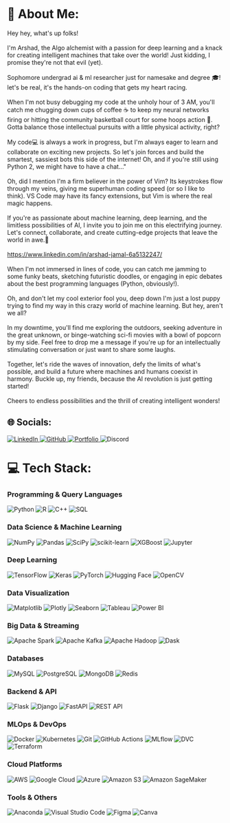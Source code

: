 # 💫 About Me:
Hey hey, what's up folks!<br><br>I'm Arshad, the Algo alchemist with a passion for deep learning and a knack for creating intelligent machines that take over the world! Just kidding, I promise they're not that evil (yet).<br><br>Sophomore undergrad ai & ml researcher just for namesake and degree 🎓! let's be real, it's the hands-on coding that gets my heart racing.<br><br>When I'm not busy debugging my code at the unholy hour of 3 AM, you'll catch me chugging down cups of coffee ☕ to keep my neural networks firing or hitting the community basketball court for some hoops action 🏀. Gotta balance those intellectual pursuits with a little physical activity, right?<br><br>My code💻 is always a work in progress, but I'm always eager to learn and collaborate on exciting new projects. So let's join forces and build the smartest, sassiest bots this side of the internet! Oh, and if you're still using Python 2, we might have to have a chat..."<br><br>Oh, did I mention I'm a firm believer in the power of Vim? Its keystrokes flow through my veins, giving me superhuman coding speed (or so I like to think). VS Code may have its fancy extensions, but Vim is where the real magic happens.<br><br>If you're as passionate about machine learning, deep learning, and the limitless possibilities of AI, I invite you to join me on this electrifying journey. Let's connect, collaborate, and create cutting-edge projects that leave the world in awe.🎉<br><br>https://www.linkedin.com/in/arshad-jamal-6a5132247/<br><br>When I'm not immersed in lines of code, you can catch me jamming to some funky beats, sketching futuristic doodles, or engaging in epic debates about the best programming languages (Python, obviously!).<br><br>Oh, and don't let my cool exterior fool you, deep down I'm just a lost puppy trying to find my way in this crazy world of machine learning. But hey, aren't we all?<br><br>In my downtime, you'll find me exploring the outdoors, seeking adventure in the great unknown, or binge-watching sci-fi movies with a bowl of popcorn by my side. Feel free to drop me a message if you're up for an intellectually stimulating conversation or just want to share some laughs.<br><br>Together, let's ride the waves of innovation, defy the limits of what's possible, and build a future where machines and humans coexist in harmony. Buckle up, my friends, because the AI revolution is just getting started!<br><br>Cheers to endless possibilities and the thrill of creating intelligent wonders!


## 🌐 Socials:
<p align="left">
  <a href="https://www.linkedin.com/in/arshad-jamal-6a5132247/" target="_blank">
    <img src="https://img.shields.io/badge/LinkedIn-0077B5?style=for-the-badge&logo=linkedin&logoColor=white" alt="LinkedIn"/>
  </a>
  <a href="https://github.com/arshadjamal6002" target="_blank">
    <img src="https://img.shields.io/badge/GitHub-181717?style=for-the-badge&logo=github&logoColor=white" alt="GitHub"/>
  </a>
  <a href="https://arshadjamal.tech" target="_blank">
    <img src="https://img.shields.io/badge/Portfolio-00b300?style=for-the-badge&logo=About.me&logoColor=white" alt="Portfolio"/>
  </a>
  <img src="https://img.shields.io/badge/Discord-hesindtween-5865F2?style=for-the-badge&logo=discord&logoColor=white" alt="Discord"/>
</p>


# 💻 Tech Stack:

### Programming & Query Languages
![Python](https://img.shields.io/badge/Python-14354C?style=for-the-badge&logo=python&logoColor=white)
![R](https://img.shields.io/badge/R-276DC3?style=for-the-badge&logo=r&logoColor=white)
![C++](https://img.shields.io/badge/C++-00599C?style=for-the-badge&logo=c%2B%2B&logoColor=white)
![SQL](https://img.shields.io/badge/SQL-025E8C?style=for-the-badge&logo=Amazon-DynamoDB&logoColor=white)

### Data Science & Machine Learning
![NumPy](https://img.shields.io/badge/NumPy-4D77CF?style=for-the-badge&logo=numpy&logoColor=white)
![Pandas](https://img.shields.io/badge/Pandas-150458?style=for-the-badge&logo=pandas&logoColor=white)
![SciPy](https://img.shields.io/badge/SciPy-85C1E9?style=for-the-badge&logo=scipy&logoColor=black)
![scikit-learn](https://img.shields.io/badge/scikit--learn-46B4D4?style=for-the-badge&logo=scikit-learn&logoColor=white)
![XGBoost](https://img.shields.io/badge/XGBoost-2088FF?style=for-the-badge&logo=xgboost&logoColor=white)
![Jupyter](https://img.shields.io/badge/Jupyter-34A853?style=for-the-badge&logo=Jupyter&logoColor=white)

### Deep Learning
![TensorFlow](https://img.shields.io/badge/TensorFlow-FF6F00?style=for-the-badge&logo=TensorFlow&logoColor=white)
![Keras](https://img.shields.io/badge/Keras-D00000?style=for-the-badge&logo=Keras&logoColor=white)
![PyTorch](https://img.shields.io/badge/PyTorch-EE4C2C?style=for-the-badge&logo=PyTorch&logoColor=white)
![Hugging Face](https://img.shields.io/badge/Hugging%20Face-00B4D8?style=for-the-badge&logo=huggingface&logoColor=white)
![OpenCV](https://img.shields.io/badge/OpenCV-5C3EE8?style=for-the-badge&logo=opencv&logoColor=white)

### Data Visualization
![Matplotlib](https://img.shields.io/badge/Matplotlib-3776AB?style=for-the-badge&logo=Matplotlib&logoColor=white)
![Plotly](https://img.shields.io/badge/Plotly-3F4F75?style=for-the-badge&logo=plotly&logoColor=white)
![Seaborn](https://img.shields.io/badge/Seaborn-46B4D4?style=for-the-badge&logo=seaborn&logoColor=white)
![Tableau](https://img.shields.io/badge/Tableau-4E79A7?style=for-the-badge&logo=tableau&logoColor=white)
![Power BI](https://img.shields.io/badge/Power%20BI-01B8AA?style=for-the-badge&logo=powerbi&logoColor=white)

### Big Data & Streaming
![Apache Spark](https://img.shields.io/badge/Apache%20Spark-00B4D8?style=for-the-badge&logo=apache-spark&logoColor=white)
![Apache Kafka](https://img.shields.io/badge/Apache%20Kafka-231F20?style=for-the-badge&logo=apache-kafka&logoColor=white)
![Apache Hadoop](https://img.shields.io/badge/Apache%20Hadoop-66CCFF?style=for-the-badge&logo=apache-hadoop&logoColor=black)
![Dask](https://img.shields.io/badge/Dask-2196F3?style=for-the-badge&logo=dask&logoColor=white)

### Databases
![MySQL](https://img.shields.io/badge/MySQL-00758F?style=for-the-badge&logo=mysql&logoColor=white)
![PostgreSQL](https://img.shields.io/badge/PostgreSQL-316192?style=for-the-badge&logo=postgresql&logoColor=white)
![MongoDB](https://img.shields.io/badge/MongoDB-4EA94B?style=for-the-badge&logo=mongodb&logoColor=white)
![Redis](https://img.shields.io/badge/redis-276DC3?style=for-the-badge&logo=redis&logoColor=white)

### Backend & API
![Flask](https://img.shields.io/badge/Flask-4A90E2?style=for-the-badge&logo=flask&logoColor=white)
![Django](https://img.shields.io/badge/Django-092E20?style=for-the-badge&logo=django&logoColor=white)
![FastAPI](https://img.shields.io/badge/FastAPI-009688?style=for-the-badge&logo=fastapi)
![REST API](https://img.shields.io/badge/REST%20API-48CAE4?style=for-the-badge&logo=abbott&logoColor=black)

### MLOps & DevOps
![Docker](https://img.shields.io/badge/Docker-2496ED?style=for-the-badge&logo=docker&logoColor=white)
![Kubernetes](https://img.shields.io/badge/Kubernetes-326CE5?style=for-the-badge&logo=kubernetes&logoColor=white)
![Git](https://img.shields.io/badge/Git-F05033?style=for-the-badge&logo=git&logoColor=white)
![GitHub Actions](https://img.shields.io/badge/GitHub%20Actions-2088FF?style=for-the-badge&logo=github-actions&logoColor=white)
![MLflow](https://img.shields.io/badge/MLflow-0194E2?style=for-the-badge&logo=mlflow&logoColor=white)
![DVC](https://img.shields.io/badge/DVC-4A90E2?style=for-the-badge&logo=dvc&logoColor=white)
![Terraform](https://img.shields.io/badge/Terraform-7B42BC?style=for-the-badge&logo=terraform&logoColor=white)

### Cloud Platforms
![AWS](https://img.shields.io/badge/AWS-232F3E?style=for-the-badge&logo=amazon-aws&logoColor=white)
![Google Cloud](https://img.shields.io/badge/Google%20Cloud-4285F4?style=for-the-badge&logo=google-cloud&logoColor=white)
![Azure](https://img.shields.io/badge/Azure-0078D4?style=for-the-badge&logo=microsoftazure&logoColor=white)
![Amazon S3](https://img.shields.io/badge/Amazon%20S3-569A31?style=for-the-badge&logo=amazon-s3&logoColor=white)
![Amazon SageMaker](https://img.shields.io/badge/Amazon%20SageMaker-FF9900?style=for-the-badge&logo=amazon-sagemaker&logoColor=white)

### Tools & Others
![Anaconda](https://img.shields.io/badge/Anaconda-44A833?style=for-the-badge&logo=anaconda&logoColor=white)
![Visual Studio Code](https://img.shields.io/badge/VS%20Code-007ACC?style=for-the-badge&logo=visual-studio-code&logoColor=white)
![Figma](https://img.shields.io/badge/Figma-F24E1E?style=for-the-badge&logo=figma&logoColor=white)
![Canva](https://img.shields.io/badge/Canva-00C4CC?style=for-the-badge&logo=Canva&logoColor=white)
